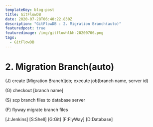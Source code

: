 ```yaml
---
templateKey: blog-post
title: GitFlowDB
date: 2020-07-28T06:40:22.830Z
description: "GitFlowDB : 2. Migration Branch(auto)"
featuredpost: true
featuredimage: /img/gitflowhlkh-20200706.png
tags:
  - GitFlowDB
---
```

<!--StartFragment-->

# 2. Migration Branch(auto)

<!--EndFragment-->

<!--StartFragment-->

(J) create \[Migration Branch]job; execute job(branch name, server id)

(G) checkout \[branch name]

(S) scp branch files to database server

(F) flyway migrate branch files

<!--EndFragment-->

<!--StartFragment-->

\[J:Jenkins] \[S:Shell] \[G:Git] \[F:FlyWay] \[D:Database]

<!--EndFragment-->